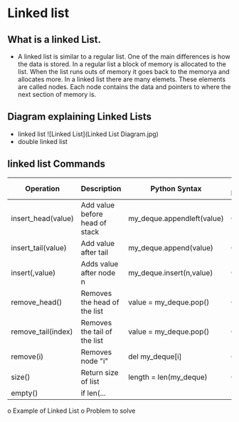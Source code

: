 # Linked list
## What is a linked List. 
- A linked list is similar to a regular list. One of the main differences is how the data is stored. In a regular list a block of memory is allocated
to the list. When the list runs outs of memory it goes back to the memorya and allocates more. In a linked list there are many elemets. These elements are called nodes. 
Each node contains the data and pointers to where the next section of memory is.
## Diagram explaining Linked Lists

- linked list
![Linked List](Linked List Diagram.jpg)
- double linked list

## linked list Commands
| Operation               | Description                    | Python Syntax               | Big O Performance |
| ------------------------| ------------------------------ | ----------------------------| ----------------- |
| insert_head(value)      |  Add value before head of stack| my_deque.appendleft(value)  | O(1)              |
| insert_tail(value)      | Add value after tail           | my_deque.append(value)      | O(1)              |
|insert(,value)           | Adds value after node n        | my_deque.insert(n,value)    | O(n)              |
|remove_head()            |Removes the head of the list    | value = my_deque.pop()      | O(1)              |
|remove_tail(index)       |Removes the tail of the list    | value = my_deque.pop()      | O(1)              |
|remove(i)                |Removes node "i"                | del my_deque[i]             | O(n)              |
|size()                   |Return size of list             | length = len(my_deque)      | O(1)              |
|empty()                  | if len(...                     |                             |                   |



o	Example of Linked List
o	Problem to solve


